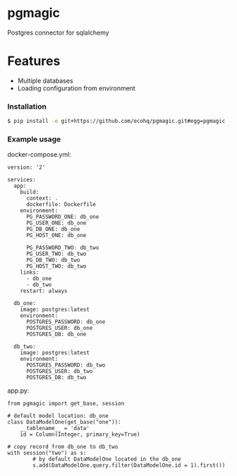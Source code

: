 # pgmagic

Postgres connector for sqlalchemy

# Features
  - Multiple databases
  - Loading configuration from environment

### Installation

```sh
$ pip install -e git+https://github.com/ecohq/pgmagic.git#egg=pgmagic --upgrade
```

### Example usage

docker-compose.yml:

```
version: '2'

services:
  app:
    build:
      context: .
      dockerfile: Dockerfile
    environment:
      PG_PASSWORD_ONE: db_one
      PG_USER_ONE: db_one
      PG_DB_ONE: db_one
      PG_HOST_ONE: db_one

      PG_PASSWORD_TWO: db_two
      PG_USER_TWO: db_two
      PG_DB_TWO: db_two
      PG_HOST_TWO: db_two
    links:
      - db_one
      - db_two
    restart: always

  db_one:
    image: postgres:latest
    environment:
      POSTGRES_PASSWORD: db_one
      POSTGRES_USER: db_one
      POSTGRES_DB: db_one

  db_two:
    image: postgres:latest
    environment:
      POSTGRES_PASSWORD: db_two
      POSTGRES_USER: db_two
      POSTGRES_DB: db_two
```

app.py:

```
from pgmagic import get_base, session

# default model location: db_one
class DataModelOne(get_base("one")):
    __tablename__ = 'data'
    id = Column(Integer, primary_key=True)

# copy record from db_one to db_two
with session("two") as s:
        # by default DataModelOne located in the db_one
        s.add(DataModelOne.query.filter(DataModelOne.id = 1).first())
```

